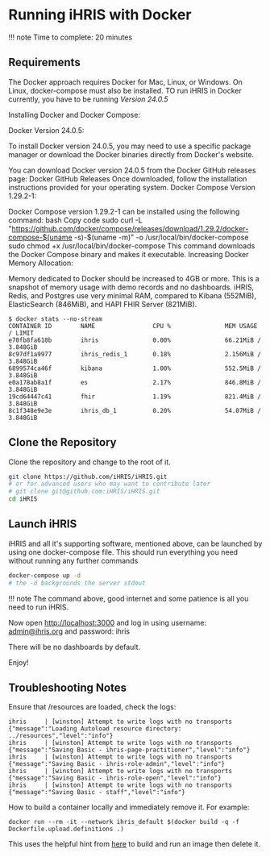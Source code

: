 # Running iHRIS with Docker

!!! note
    Time to complete: 20 minutes

## Requirements

The Docker approach requires Docker for Mac, Linux, or Windows. On Linux, docker-compose must also be installed. TO run iHRIS in Docker currently, you have to be running *Version 24.0.5*

Installing Docker and Docker Compose:

Docker Version 24.0.5:

To install Docker version 24.0.5, you may need to use a specific package manager or download the Docker binaries directly from Docker's website.

You can download Docker version 24.0.5 from the Docker GitHub releases page: Docker GitHub Releases
Once downloaded, follow the installation instructions provided for your operating system.
Docker Compose Version 1.29.2-1:

Docker Compose version 1.29.2-1 can be installed using the following command:
bash
Copy code
sudo curl -L "https://github.com/docker/compose/releases/download/1.29.2/docker-compose-$(uname -s)-$(uname -m)" -o /usr/local/bin/docker-compose
sudo chmod +x /usr/local/bin/docker-compose
This command downloads the Docker Compose binary and makes it executable.
Increasing Docker Memory Allocation:

Memory dedicated to Docker should be increased to 4GB or more. This is a snapshot of memory usage with demo records and no dashboards. iHRIS, Redis, and Postgres use very minimal RAM, compared to Kibana (552MiB), ElasticSearch (846MiB), and HAPI FHIR Server (821MiB).

```
$ docker stats --no-stream
CONTAINER ID        NAME                CPU %               MEM USAGE / LIMIT  
e70fb8fa618b        ihris               0.00%               66.21MiB / 3.848GiB
8c97df1a9977        ihris_redis_1       0.18%               2.156MiB / 3.848GiB
6899574ca46f        kibana              1.00%               552.5MiB / 3.848GiB
e0a178ab8a1f        es                  2.17%               846.8MiB / 3.848GiB
19cd64447c41        fhir                1.19%               821.4MiB / 3.848GiB
8c1f348e9e3e        ihris_db_1          0.20%               54.07MiB / 3.848GiB
```

## Clone the Repository

Clone the repository and change to the root of it.

```sh
git clone https://github.com/iHRIS/iHRIS.git
# or for advanced users who may want to contribute later
# git clone git@github.com:iHRIS/iHRIS.git
cd iHRIS
```

## Launch iHRIS

iHRIS and all it's supporting software, mentioned above, can be launched by using one docker-compose file. This should run everything you need without running any further commands

```sh
docker-compose up -d
# the -d backgrounds the server stdout
```

!!! note
    The command above, good internet and some patience is all you need to run iHRIS.

Now open [http://localhost:3000](http://localhost:3000) and log in using username: <admin@ihris.org> and password: ihris

There will be no dashboards by default.

Enjoy!

## Troubleshooting Notes

Ensure that /resources are loaded, check the logs:

```log
ihris     | [winston] Attempt to write logs with no transports {"message":"Loading Autoload resource directory: ../resources","level":"info"}
ihris     | [winston] Attempt to write logs with no transports {"message":"Saving Basic - ihris-page-practitioner","level":"info"}
ihris     | [winston] Attempt to write logs with no transports {"message":"Saving Basic - ihris-role-admin","level":"info"}
ihris     | [winston] Attempt to write logs with no transports {"message":"Saving Basic - ihris-role-open","level":"info"}
ihris     | [winston] Attempt to write logs with no transports {"message":"Saving Basic - staff","level":"info"}
```

How to build a container locally and immediately remove it. For example:

```
docker run --rm -it --network ihris_default $(docker build -q -f Dockerfile.upload.definitions .)
```

This uses the helpful hint from [here](https://stackoverflow.com/questions/45141402/build-and-run-dockerfile-with-one-command) to build and run an image then delete it.
